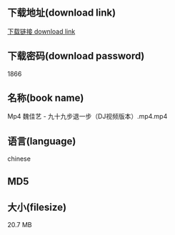 ## 下载地址(download link)
[下载链接 download link](https://tutu365.netlify.app/?s=Mp4+%E9%AD%8F%E4%BD%B3%E8%89%BA+-+%E4%B9%9D%E5%8D%81%E4%B9%9D%E6%AD%A5%E9%80%80%E4%B8%80%E6%AD%A5%EF%BC%88DJ%E8%A7%86%E9%A2%91%E7%89%88%E6%9C%AC%EF%BC%89.mp4)

## 下载密码(download password)
1866

## 名称(book name)
Mp4 魏佳艺 - 九十九步退一步（DJ视频版本）.mp4.mp4

## 语言(language)
chinese

## MD5


## 大小(filesize)
20.7 MB
